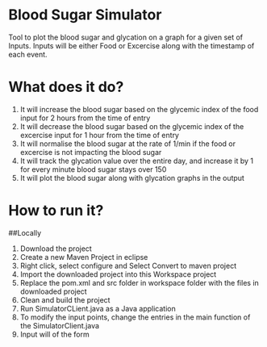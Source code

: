 # Blood Sugar Simulator
Tool to plot the blood sugar and glycation on a graph for a given set of Inputs. 
Inputs will be either Food or Excercise along with the timestamp of each event.

# What does it do?

1. It will increase the blood sugar based on the glycemic index of the food input for 2 hours from the time of entry
1. It will decrease the blood sugar based on the glycemic index of the excercise input for 1 hour from the time of entry
1. It will normalise the blood sugar at the rate of 1/min if the food or excercise is not impacting the blood sugar
1. It will track the glycation value over the entire day, and increase it by 1 for every minute blood sugar stays over 150
1. It will plot the blood sugar along with glycation graphs in the output


# How to run it?
##Locally

1. Download the project
1. Create a new Maven Project in eclipse
1. Right click, select configure and Select Convert to maven project
1. Import the downloaded project into this Workspace project
1. Replace the pom.xml and src folder in workspace folder with the files in downloaded project
1. Clean and build the project
1. Run SimulatorCLient.java as a Java application
1. To modify the input points, change the entries in the main function of the SimulatorClient.java 
1. Input will of the form <Item><Type><Hours><Min><Sec>
